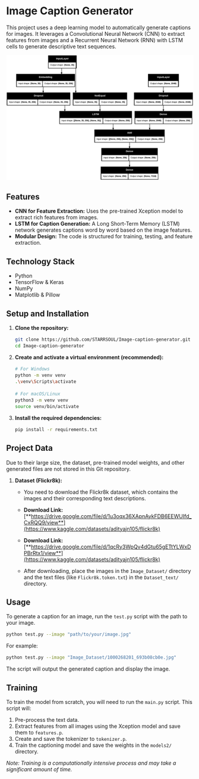 # Image Caption Generator

This project uses a deep learning model to automatically generate captions for images. It leverages a Convolutional Neural Network (CNN) to extract features from images and a Recurrent Neural Network (RNN) with LSTM cells to generate descriptive text sequences.

![Model Diagram](model.png)

## Features
- **CNN for Feature Extraction:** Uses the pre-trained Xception model to extract rich features from images.
- **LSTM for Caption Generation:** A Long Short-Term Memory (LSTM) network generates captions word by word based on the image features.
- **Modular Design:** The code is structured for training, testing, and feature extraction.

## Technology Stack
- Python
- TensorFlow & Keras
- NumPy
- Matplotlib & Pillow

## Setup and Installation

1.  **Clone the repository:**
    ```bash
    git clone https://github.com/STARRSOUL/Image-caption-generator.git
    cd Image-caption-generator
    ```

2.  **Create and activate a virtual environment (recommended):**
    ```bash
    # For Windows
    python -m venv venv
    .\venv\Scripts\activate

    # For macOS/Linux
    python3 -m venv venv
    source venv/bin/activate
    ```

3.  **Install the required dependencies:**
    ```bash
    pip install -r requirements.txt
    ```

## Project Data

Due to their large size, the dataset, pre-trained model weights, and other generated files are not stored in this Git repository.

1.  **Dataset (Flickr8k):**
    - You need to download the Flickr8k dataset, which contains the images and their corresponding text descriptions.
    - **Download Link:** [**https://drive.google.com/file/d/1u3oqx36XApnAykFDB6EEWUIfd_CxRQQ9/view**](https://www.kaggle.com/datasets/adityajn105/flickr8k)

    - **Download Link:** [**https://drive.google.com/file/d/1qcRy3WpQv4dGtu65gETtYLWxDPBrRtx1/view**](https://www.kaggle.com/datasets/adityajn105/flickr8k)

    - After downloading, place the images in the `Image_Dataset/` directory and the text files (like `Flickr8k.token.txt`) in the `Dataset_text/` directory.



## Usage

To generate a caption for an image, run the `test.py` script with the path to your image.

```bash
python test.py --image "path/to/your/image.jpg"
```

For example:
```bash
python test.py --image "Image_Dataset/1000268201_693b08cb0e.jpg"
```

The script will output the generated caption and display the image.

## Training

To train the model from scratch, you will need to run the `main.py` script. This script will:
1.  Pre-process the text data.
2.  Extract features from all images using the Xception model and save them to `features.p`.
3.  Create and save the tokenizer to `tokenizer.p`.
4.  Train the captioning model and save the weights in the `models2/` directory.

*Note: Training is a computationally intensive process and may take a significant amount of time.*
 
